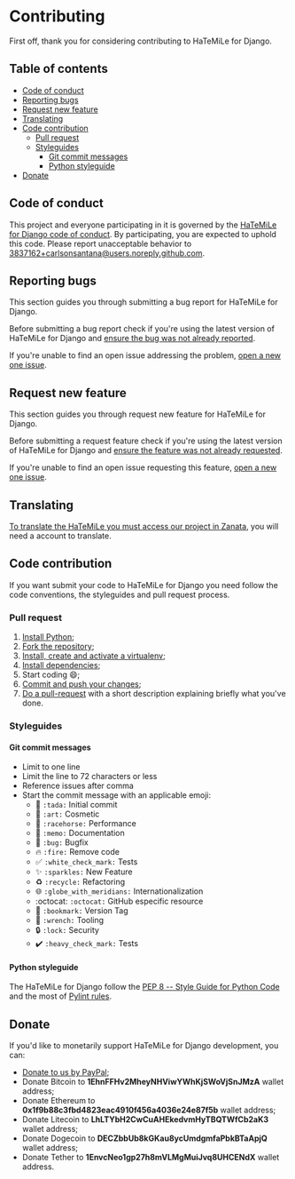 # Contributing

First off, thank you for considering contributing to HaTeMiLe for Django.

## Table of contents

* [Code of conduct](#code-of-conduct)
* [Reporting bugs](#reporting-bugs)
* [Request new feature](#request-new-feature)
* [Translating](#translating)
* [Code contribution](#code-contribution)
  * [Pull request](#pull-request)
  * [Styleguides](#styleguides)
    * [Git commit messages](#git-commit-messages)
    * [Python styleguide](#python-styleguide)
* [Donate](#donate)

## Code of conduct

This project and everyone participating in it is governed by the [HaTeMiLe for Django code of conduct](CODE_OF_CONDUCT.md). By participating, you are expected to uphold this code. Please report unacceptable behavior to [3837162+carlsonsantana@users.noreply.github.com](mailto:3837162+carlsonsantana@users.noreply.github.com).

## Reporting bugs

This section guides you through submitting a bug report for HaTeMiLe for Django.

Before submitting a bug report check if you're using the latest version of HaTeMiLe for Django and [ensure the bug was not already reported](https://github.com/hatemile/hatemile-for-django/issues).

If you're unable to find an open issue addressing the problem, [open a new one issue](https://github.com/hatemile/hatemile-for-django/issues/new).

## Request new feature

This section guides you through request new feature for HaTeMiLe for Django.

Before submitting a request feature check if you're using the latest version of HaTeMiLe for Django and [ensure the feature was not already requested](https://github.com/hatemile/hatemile-for-django/issues).

If you're unable to find an open issue requesting this feature, [open a new one issue](https://github.com/hatemile/hatemile-for-django/issues/new).

## Translating

[To translate the HaTeMiLe you must access our project in Zanata](https://translate.zanata.org/project/view/hatemile), you will need a account to translate.

## Code contribution

If you want submit your code to HaTeMiLe for Django you need follow the code conventions, the styleguides and pull request process.

### Pull request

1. [Install Python](http://www.diveintopython3.net/installing-python.html);
2. [Fork the repository](https://help.github.com/articles/fork-a-repo/);
3. [Install, create and activate a virtualenv](https://packaging.python.org/guides/installing-using-pip-and-virtualenv/);
4. [Install dependencies](https://packaging.python.org/guides/installing-using-pip-and-virtualenv/#using-requirements-files);
5. Start coding :smile:;
6. [Commit and push your changes](https://help.github.com/articles/adding-a-file-to-a-repository-using-the-command-line/);
7. [Do a pull-request](https://help.github.com/articles/creating-a-pull-request/) with a short description explaining briefly what you've done.

### Styleguides

#### Git commit messages

* Limit to one line
* Limit the line to 72 characters or less
* Reference issues after comma
* Start the commit message with an applicable emoji:
  * :tada: `:tada:` Initial commit
  * :art: `:art:` Cosmetic
  * :racehorse: `:racehorse:` Performance
  * :memo: `:memo:` Documentation
  * :bug: `:bug:` Bugfix
  * :fire: `:fire:` Remove code
  * :white_check_mark: `:white_check_mark:` Tests
  * :sparkles: `:sparkles:` New Feature
  * :recycle: `:recycle:` Refactoring
  * :globe_with_meridians: `:globe_with_meridians:` Internationalization
  * :octocat: `:octocat:` GitHub especific resource
  * :bookmark: `:bookmark:` Version Tag
  * :wrench: `:wrench:` Tooling
  * :lock: `:lock:` Security
  * :heavy_check_mark: `:heavy_check_mark:` Tests

#### Python styleguide

The HaTeMiLe for Django follow the [PEP 8 -- Style Guide for Python Code](https://www.python.org/dev/peps/pep-0008/?) and the most of [Pylint rules](http://pylint.pycqa.org/en/latest/intro.html).
  
## Donate
  
If you'd like to monetarily support HaTeMiLe for Django development, you can:
* [Donate to us by PayPal](https://www.paypal.com/cgi-bin/webscr?cmd=_s-xclick&hosted_button_id=JSM3YP3AWH87Y);
* Donate Bitcoin to **1EhnFFHv2MheyNHViwYWhKjSWoVjSnJMzA** wallet address;
* Donate Ethereum to **0x1f9b88c3fbd4823eac4910f456a4036e24e87f5b** wallet address;
* Donate Litecoin to **LhLTYbH2CwCuAHEkedvmHyTBQTWfCb2aK3** wallet address;
* Donate Dogecoin to **DECZbbUb8kGKau8ycUmdgmfaPbkBTaApjQ** wallet address;
* Donate Tether to **1EnvcNeo1gp27h8mVLMgMuiJvq8UHCENdX** wallet address.

